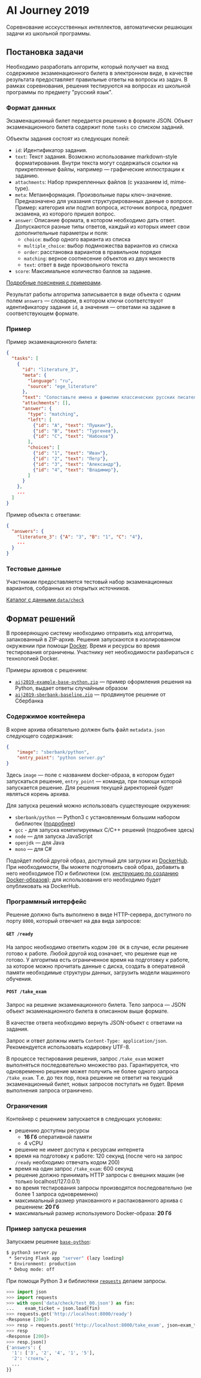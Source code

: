 # AI Journey 2019

Соревнование исскусственных интеллектов, автоматически решающих задачи из школьной программы.

## Постановка задачи

Необходимо разработать алгоритм, который получает на вход содержимое экзаменационного билета в электронном виде, в качестве результата предоставляет правильные ответы на вопросы из задач. В рамках соревнования, решения тестируются на вопросах из школьной программы по предмету "русский язык".

### Формат данных

Экзаменационный билет передается решению в формате JSON. Объект экзаменационного билета содержит поле `tasks` со списком заданий.

Объекты задания состоят из следующих полей:
- `id`: Идентификатор задания.
- `text`: Текст задания. Возможно использование markdown-style форматирования. Внутри текста могут содержаться ссылки на прикрепленные файлы, например — графические иллюстрации к заданию.
- `attachments`: Набор прикрепленных файлов (с указанием id, mime-type).
- `meta`: Метаинформация. Произвольные пары ключ-значение. Предназначено для указания структурированных данные о вопросе. Пример: категория или подтип вопроса, источник вопроса, предмет экзамена, из которого пришел вопрос.
- `answer`: Описание формата, в котором необходимо дать ответ. Допускаются разные типы ответов, каждый из которых имеет свои дополнительные параметры и поля:
    - `choice`: выбор одного варианта из списка
    - `multiple_choice`: выбор подмножества вариантов из списка
    - `order`: расстановка вариантов в правильном порядке
    - `matching`: верное соотнесение объектов из двух множеств
    - `text`: ответ в виде произвольного текста
- `score`: Максимальное количество баллов за задание.

[Подробные пояснения с примерами](data_format.md).

Результат работы алгоритма записывается в виде объекта с одним полем `answers` — словарем, в котором ключи соответствуют идентификатору задания `id`, а значения — ответами на задание в соответствующем формате.

### Пример

Пример экзаменационного билета:
```json
{
  "tasks": [
    {
      "id": "literature_3",
      "meta": {
        "language": "ru",
        "source": "ege_literature"
      },
      "text": "Сопоставьте имена и фамилии классических русских писателей.",
      "attachments": [],
      "answer": {
        "type": "matching",
        "left": [
          {"id": "A", "text": "Пушкин"},
          {"id": "B", "text": "Тургенев"},
          {"id": "C", "text": "Набоков"}
        ],
        "choices": [
          {"id": "1", "text": "Иван"},
          {"id": "2", "text": "Петр"},
          {"id": "3", "text": "Александр"},
          {"id": "4", "text": "Владимир"},
        ]
      }
    },
    ...    
  ]
}
```

Пример объекта с ответами:
```json
{
  "answers": {
    "literature_3": {"A": "3", "B": "1", "C": "4"},
    ...
  }
}
```

### Тестовые данные

Участникам предоставляется тестовый набор экзаменационных вариантов, собранных из открытых источников.

[Каталог с данными `data/check`](data/check)



## Формат решений

В проверяющую систему необходимо отправить код алгоритма, запакованный в ZIP-архив. Решения запускаются в изолированном окружении при помощи [Docker](https://www.docker.com/). Время и ресурсы во время тестирования ограничены. Участнику нет необходимости разбираться с технологией Docker.

Примеры архивов с решением:
- [`aij2019-example-base-python.zip`](https://aij-2019.s3.eu-central-1.amazonaws.com/public/aij2019-example-base-python.zip) — пример оформления решения на Python, выдает ответы случайным образом
- [`aij2019-sberbank-baseline.zip`](https://aij-2019.s3.eu-central-1.amazonaws.com/public/aij2019-sberbank-baseline.zip) — продвинутое решение от Сбербанка

### Содержимое контейнера

В корне архива обязательно должен быть файл `metadata.json` следующего содержания:

```json
{
    "image": "sberbank/python",
    "entry_point": "python server.py"
}
```

Здесь `image` — поле с названием docker-образа, в котором будет запускаться решение, `entry_point` — команда, при помощи которой запускается решение. Для решения текущей директорией будет являться корень архива.

Для запуска решений можно использовать существующие окружения:

- `sberbank/python` — Python3 с установленным большим набором библиотек ([подробнее](images/sberbank-python))
- `gcc` - для запуска компилируемых C/C++ решений (подробнее здесь)
- `node` — для запуска JavaScript
- `openjdk` — для Java
- `mono` — для C#

Подойдет любой другой образ, доступный для загрузки из [DockerHub](http://dockerhub.com). При необходимости, Вы можете подготовить свой образ, добавить в него необходимое ПО и библиотеки (см. [инструкцию по созданию Docker-образов](https://docs.docker.com/engine/reference/builder/)); для использования его необходимо будет опубликовать на DockerHub.


### Программный интерфейс

Решение должно быть выполнено в виде HTTP-сервера, доступного по порту `8000`, который отвечает на два вида запросов:

#### `GET /ready`

На запрос необходимо ответить кодом `200 OK` в случае, если решение готово к работе. Любой другой код означает, что решение еще не готово. У алгоритма есть ограниченное время на подготовку к работе, за которое можно прочитать данные с диска, создать в оперативной памяти необходимые структуры данных, загрузить модели машинного обучения.

#### `POST /take_exam`

Запрос на решение экзаменационного билета. Тело запроса — JSON объект экзаменационного билета в описанном выше формате.

В качестве ответа необходимо вернуть JSON-объект с ответами на задания.  

Запрос и ответ должны иметь `Content-Type: application/json`. Рекомендуется использовать кодировку UTF-8.

В процессе тестирования решения, запрос `/take_exam` может выполняться последовательно множество раз. Гарантируется, что одновременно решение может получить не более одного запроса `/take_exam`. Т.е. до тех пор, пока решение не ответит на текущий экзаменационный билет, новых запросов поступать не будет. Время выполнения запроса ограничено.


### Ограничения

Контейнер с решением запускается в следующих условиях:

- решению доступны ресурсы
  - **16 Гб** оперативной памяти
  - 4 vCPU
- решение не имеет доступа к ресурсам интернета
- время на подготовку к работе: 120 секунд (после чего на запрос `/ready` необходимо отвечать кодом 200)
- время на один запрос `/take_exam`: 600 секунд
- решение должно принимать HTTP запросы с внешних машин (не только localhost/127.0.0.1)
- во время тестирования запросы производятся последовательно (не более 1 запроса одновременно)
- максимальный размер упакованного и распакованного архива с решением: **20 Гб**
- максимальный размер используемого Docker-образа: **20 Гб**

### Пример запуска решения

Запускаем решение [`base-python`](examples/base-python):

```bash
$ python3 server.py
 * Serving Flask app "server" (lazy loading)
 * Environment: production
 * Debug mode: off
```

При помощи Python 3 и библиотеки [`requests`](http://docs.python-requests.org/en/master/) делаем запросы.

```python
>>> import json
>>> import requests
>>> with open('data/check/test_00.json') as fin:
...    exam_ticket = json.load(fin)
>>> requests.get('http://localhost:8000/ready')
<Response [200]>
>>> resp = requests.post('http://localhost:8000/take_exam', json=exam_ticket)
>>> resp
<Response [200]>
>>> resp.json()
{'answers': {
  '1': ['3', '2', '4', '1', '5'],
  '2': 'стоять',
  ...
}}
```
